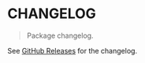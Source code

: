 # CHANGELOG

> Package changelog.

See [GitHub Releases](https://github.com/stdlib-js/number-uint8-base-from-binary-string/releases) for the changelog.